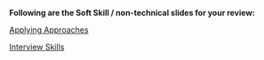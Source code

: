<b>Following are the Soft Skill / non-technical slides for your review:</b>

[Applying Approaches](https://github.com/Eliblair/job-search-lecture-slides/blob/master/Applying%20Approaches%20Online%20Presence.pdf)

[Interview Skills](https://github.com/Eliblair/job-search-lecture-slides/blob/master/Behavioral%20Interview%20Workshop%20-%20Current%20Job%20Seekers.pdf)

